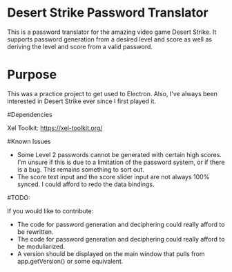 # Desert Strike Password Translator

This is a password translator for the amazing video game Desert Strike. It supports password generation from a desired level and score as well as deriving the level and score from a valid password.

# Purpose

This was a practice project to get used to Electron. Also, I've always been interested in Desert Strike ever since I first played it.

#Dependencies

Xel Toolkit: https://xel-toolkit.org/

#Known Issues

- Some Level 2 passwords cannot be generated with certain high scores. I'm unsure if this is due to a limitation of the password system, or if there is a bug. This remains something to sort out.
- The score text input and the score slider input are not always 100% synced. I could afford to redo the data bindings.

#TODO:

If you would like to contribute:

- The code for password generation and deciphering could really afford to be rewritten.
- The code for password generation and deciphering could really afford to be moduliarized.
- A version should be displayed on the main window that pulls from app.getVersion() or some equivalent.
